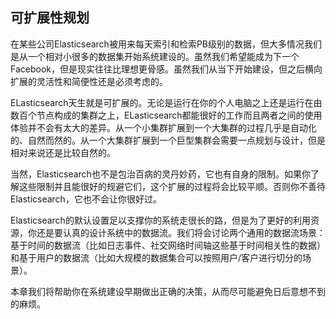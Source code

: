 ## 可扩展性规划

在某些公司Elasticsearch被用来每天索引和检索PB级别的数据，但大多情况我们是从一个相对小很多的数据集开始系统建设的。虽然我们希望能成为下一个Facebook，但是现实往往比理想更骨感。虽然我们从当下开始建设，但之后横向扩展的灵活性和简便性还是必须考虑的。

ELasticsearch天生就是可扩展的。无论是运行在你的个人电脑之上还是运行在由数百个节点构成的集群之上，ELasticsearch都能很好的工作而且两者之间的使用体验并不会有太大的差异。从一个小集群扩展到一个大集群的过程几乎是自动化的、自然而然的。从一个大集群扩展到一个巨型集群会需要一点规划与设计，但是相对来说还是比较自然的。

当然，Elasticsearch也不是包治百病的灵丹妙药，它也有自身的限制。如果你了解这些限制并且能很好的规避它们，这个扩展的过程将会比较平顺。否则你不善待Elasticsearch，它也不会让你很好过。

Elasticsearch的默认设置足以支撑你的系统走很长的路，但是为了更好的利用资源，你还是要认真的设计系统中的数据流。我们将会讨论两个通用的数据流场景：基于时间的数据流（比如日志事件、社交网络时间轴这些基于时间相关性的数据）和基于用户的数据流（比如大规模的数据集合可以按照用户/客户进行切分的场景）。

本章我们将帮助你在系统建设早期做出正确的决策，从而尽可能避免日后意想不到的麻烦。
